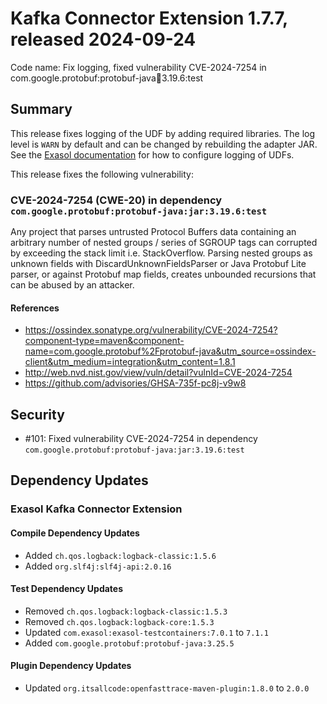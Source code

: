 # Kafka Connector Extension 1.7.7, released 2024-09-24

Code name: Fix logging, fixed vulnerability CVE-2024-7254 in com.google.protobuf:protobuf-java:jar:3.19.6:test

## Summary

This release fixes logging of the UDF by adding required libraries. The log level is `WARN` by default and can be changed by rebuilding the adapter JAR. See the [Exasol documentation](https://docs.exasol.com/db/latest/database_concepts/udf_scripts/debug_udf_script_output.htm) for how to configure logging of UDFs.

This release fixes the following vulnerability:

### CVE-2024-7254 (CWE-20) in dependency `com.google.protobuf:protobuf-java:jar:3.19.6:test`
Any project that parses untrusted Protocol Buffers data containing an arbitrary number of nested groups / series of SGROUP tags can corrupted by exceeding the stack limit i.e. StackOverflow. Parsing nested groups as unknown fields with DiscardUnknownFieldsParser or Java Protobuf Lite parser, or against Protobuf map fields, creates unbounded recursions that can be abused by an attacker.

#### References
* https://ossindex.sonatype.org/vulnerability/CVE-2024-7254?component-type=maven&component-name=com.google.protobuf%2Fprotobuf-java&utm_source=ossindex-client&utm_medium=integration&utm_content=1.8.1
* http://web.nvd.nist.gov/view/vuln/detail?vulnId=CVE-2024-7254
* https://github.com/advisories/GHSA-735f-pc8j-v9w8

## Security

* #101: Fixed vulnerability CVE-2024-7254 in dependency `com.google.protobuf:protobuf-java:jar:3.19.6:test`

## Dependency Updates

### Exasol Kafka Connector Extension

#### Compile Dependency Updates

* Added `ch.qos.logback:logback-classic:1.5.6`
* Added `org.slf4j:slf4j-api:2.0.16`

#### Test Dependency Updates

* Removed `ch.qos.logback:logback-classic:1.5.3`
* Removed `ch.qos.logback:logback-core:1.5.3`
* Updated `com.exasol:exasol-testcontainers:7.0.1` to `7.1.1`
* Added `com.google.protobuf:protobuf-java:3.25.5`

#### Plugin Dependency Updates

* Updated `org.itsallcode:openfasttrace-maven-plugin:1.8.0` to `2.0.0`
